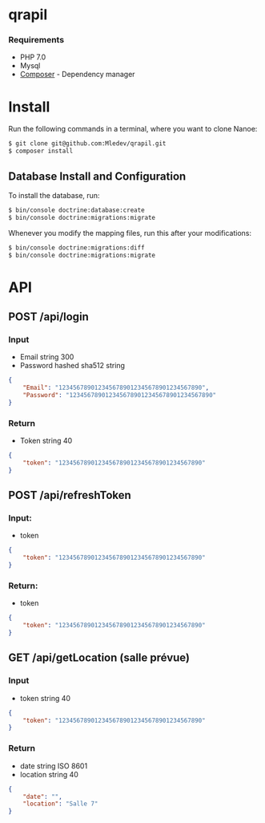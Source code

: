 # qrapil

### Requirements

  * PHP 7.0
  * Mysql
  * [Composer](https://getcomposer.org/) - Dependency manager
  
# Install 

Run the following commands in a terminal, where you want to clone Nanoe:
    
```sh
$ git clone git@github.com:Mledev/qrapil.git
$ composer install
```

## Database Install and Configuration

To install the database, run: 
```sh
$ bin/console doctrine:database:create
$ bin/console doctrine:migrations:migrate
```

Whenever you modify the mapping files, run this after your modifications:
```sh
$ bin/console doctrine:migrations:diff
$ bin/console doctrine:migrations:migrate
```

# API

##	POST /api/login

### Input

* Email string 300
* Password hashed sha512 string 

```json
{
	"Email": "1234567890123456789012345678901234567890",
	"Password": "1234567890123456789012345678901234567890"
}
```

### Return

* Token string 40

```json
{
	"token": "1234567890123456789012345678901234567890"
}
```

##	POST /api/refreshToken

### Input:

* token

```json
{
	"token": "1234567890123456789012345678901234567890"
}
```

### Return:

* token

```json
{
	"token": "1234567890123456789012345678901234567890"
}
```

##	GET /api/getLocation (salle prévue)

### Input

* token string 40

```json
{
	"token": "1234567890123456789012345678901234567890"
}
```


### Return

* date string ISO 8601
* location string 40

```json
{
	"date": "",
	"location": "Salle 7"
}
```

<!--##	POST /api/checkIn

### Input

* QRCodeData string 40
* date string ISO 8601
* beaconCollection \[int\]
* Token string 40

```json
{
	"QRCodeData" : "OK",
	"date": "",
	"beaconCollection":
		[
			12,
			44, 
			128
		]
	},
	"Token": "1234567890123456789012345678901234567890"
}
```

### Return

* String status
	* HTTP status 200 "OK"
	* HTTP status 404 "KO"

200
```json
{
	"response" : "OK"
}
```

404
```json
{
	"response" : "KO"
}
```


# Web

## GET /

Select a location. Posts to /getQRCode

## POST /getQRCode

### input

* location string

Displays a QRCode relevent to the location and refreshes every 30 seconds.-->




